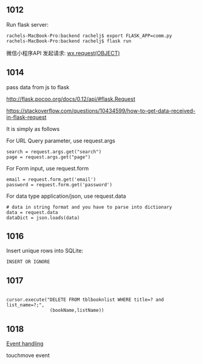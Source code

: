 ## 1012


Run flask server:

```
rachels-MacBook-Pro:backend rachelj$ export FLASK_APP=comm.py
rachels-MacBook-Pro:backend rachelj$ flask run
```

微信小程序API 发起请求: [wx.request(OBJECT)](https://www.w3cschool.cn/weixinapp/weixinapp-network-request.html)

## 1014

pass data from js to flask

http://flask.pocoo.org/docs/0.12/api/#flask.Request

https://stackoverflow.com/questions/10434599/how-to-get-data-received-in-flask-request


It is simply as follows

For URL Query parameter, use request.args

```
search = request.args.get("search")
page = request.args.get("page")
```

For Form input, use request.form

```
email = request.form.get('email')
password = request.form.get('password')
```

For data type application/json, use request.data

```
# data in string format and you have to parse into dictionary
data = request.data
dataDict = json.loads(data)
```

## 1016

Insert unique rows into SQLite:

```
INSERT OR IGNORE
```

## 1017

```

cursor.execute("DELETE FROM tblbooknlist WHERE title=? and list_name=?;",
                (bookName,listName))
```

## 1018

[Event handling](https://mp.weixin.qq.com/debug/wxadoc/dev/framework/view/wxml/event.html)

touchmove event
